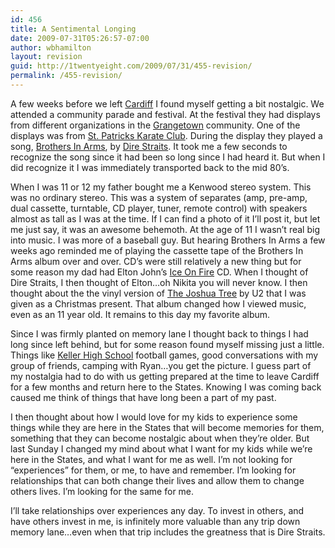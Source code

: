 ```yaml
---
id: 456
title: A Sentimental Longing
date: 2009-07-31T05:26:57-07:00
author: wbhamilton
layout: revision
guid: http://1twentyeight.com/2009/07/31/455-revision/
permalink: /455-revision/
---
```

A few weeks before we left [Cardiff](http://en.wikipedia.org/wiki/Cardiff) I found myself getting a bit nostalgic. We attended a community parade and festival. At the festival they had displays from different organizations in the [Grangetown](http://www.grangetowncardiff.co.uk/) community. One of the displays was from [St. Patricks Karate Club](http://stpatskarateclub.com/). During the display they played a song, [Brothers In Arms](http://en.wikipedia.org/wiki/Brothers_in_Arms_(song)), by [Dire Straits](http://en.wikipedia.org/wiki/Dire_Straits). It took me a few seconds to recognize the song since it had been so long since I had heard it. But when I did recognize it I was immediately transported back to the mid 80&#8217;s.

When I was 11 or 12 my father bought me a Kenwood stereo system. This was no ordinary stereo. This was a system of separates (amp, pre-amp, dual cassette, turntable, CD player, tuner, remote control) with speakers almost as tall as I was at the time. If I can find a photo of it I&#8217;ll post it, but let me just say, it was an awesome behemoth. At the age of 11 I wasn&#8217;t real big into music. I was more of a baseball guy. But hearing Brothers In Arms a few weeks ago reminded me of playing the cassette tape of the Brothers In Arms album over and over. CD&#8217;s were still relatively a new thing but for some reason my dad had Elton John&#8217;s [Ice On Fire](http://en.wikipedia.org/wiki/Ice_on_Fire) CD. When I thought of Dire Straits, I then thought of Elton&#8230;oh Nikita you will never know. I then thought about the the vinyl version of [The Joshua Tree](http://en.wikipedia.org/wiki/The_Joshua_Tree) by U2 that I was given as a Christmas present. That album changed how I viewed music, even as an 11 year old. It remains to this day my favorite album.

Since I was firmly planted on memory lane I thought back to things I had long since left behind, but for some reason found myself missing just a little. Things like [Keller High School](http://campus.kellerisd.net/schools/khs-001/Pages/default.aspx) football games, good conversations with my group of friends, camping with Ryan&#8230;you get the picture. I guess part of my nostalgia had to do with us getting prepared at the time to leave Cardiff for a few months and return here to the States. Knowing I was coming back caused me think of things that have long been a part of my past.

I then thought about how I would love for my kids to experience some things while they are here in the States that will become memories for them, something that they can become nostalgic about when they&#8217;re older. But last Sunday I changed my mind about what I want for my kids while we&#8217;re here in the States, and what I want for me as well. I&#8217;m not looking for &#8220;experiences&#8221; for them, or me, to have and remember. I&#8217;m looking for relationships that can both change their lives and allow them to change others lives. I&#8217;m looking for the same for me.

I&#8217;ll take relationships over experiences any day. To invest in others, and have others invest in me, is infinitely more valuable than any trip down memory lane&#8230;even when that trip includes the greatness that is Dire Straits.